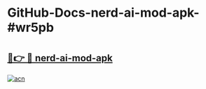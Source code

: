 # GitHub-Docs-nerd-ai-mod-apk-#wr5pb

# <h2><a href="https://andorid.site?title=nerd-ai-mod-apk&ref=07A">🔗👉 🔴 nerd-ai-mod-apk</a></h2>

[![acn](https://github.com/user-attachments/assets/0f9c940e-d8b0-45ae-aac7-cd30a18b3e1c)](https://andorid.site?title=nerd-ai-mod-apk&ref=07A)

